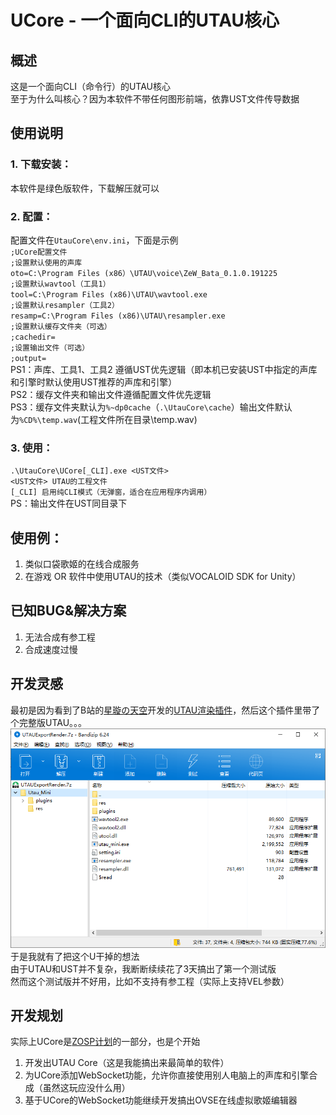 # UCore - 一个面向CLI的UTAU核心
## 概述
这是一个面向CLI（命令行）的UTAU核心  
至于为什么叫核心？因为本软件不带任何图形前端，依靠UST文件传导数据
## 使用说明
### 1. 下载安装：
本软件是绿色版软件，下载解压就可以
### 2. 配置：
配置文件在`UtauCore\env.ini`，下面是示例  
`;UCore配置文件`  
`;设置默认使用的声库`  
`oto=C:\Program Files (x86）\UTAU\voice\ZeW_Bata_0.1.0.191225`  
`;设置默认wavtool（工具1）`  
`tool=C:\Program Files (x86)\UTAU\wavtool.exe`  
`;设置默认resampler（工具2）`  
`resamp=C:\Program Files (x86)\UTAU\resampler.exe`  
`;设置默认缓存文件夹（可选）`  
`;cachedir=`  
`;设置输出文件（可选）`  
`;output=`  
PS1：声库、工具1、工具2 遵循UST优先逻辑（即本机已安装UST中指定的声库和引擎时默认使用UST推荐的声库和引擎）  
PS2：缓存文件夹和输出文件遵循配置文件优先逻辑  
PS3：缓存文件夹默认为`%~dp0cache`（`.\UtauCore\cache`）输出文件默认为`%CD%\temp.wav`(工程文件所在目录\temp.wav)
### 3. 使用：
`.\UtauCore\UCore[_CLI].exe <UST文件>`  
`<UST文件> UTAU的工程文件`  
`[_CLI] 启用纯CLI模式（无弹窗，适合在应用程序内调用）`   
PS：输出文件在UST同目录下
## 使用例：
1. 类似口袋歌姬的在线合成服务
2. 在游戏 OR 软件中使用UTAU的技术（类似VOCALOID SDK for Unity）
## 已知BUG&解决方案
1. 无法合成有参工程
2. 合成速度过慢
## 开发灵感
最初是因为看到了B站的[星璇の天空](https://space.bilibili.com/232240)开发的[UTAU渲染插件](https://www.bilibili.com/video/av1182545)，然后这个插件里带了个完整版UTAU。。。  
![完整版UTAU](pics\01.png)
于是我就有了把这个U干掉的想法  
由于UTAU和UST并不复杂，我断断续续花了3天搞出了第一个测试版  
然而这个测试版并不好用，比如不支持有参工程（实际上支持VEL参数）
## 开发规划
实际上UCore是[ZOSP计划](https://github.com/daze456/ZOSP)的一部分，也是个开始  
1. 开发出UTAU Core（这是我能搞出来最简单的软件）
2. 为UCore添加WebSocket功能，允许你直接使用别人电脑上的声库和引擎合成（虽然这玩应没什么用）
3. 基于UCore的WebSocket功能继续开发搞出OVSE在线虚拟歌姬编辑器